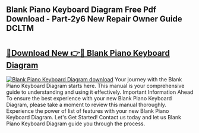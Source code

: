 ## Blank Piano Keyboard Diagram Free Pdf Download - Part-2y6 New Repair Owner Guide DCLTM

# <h2><a href="http://dfknlc.blite.top/?on=Blank+Piano+Keyboard+Diagram">🔗Download New 👉🔴 Blank Piano Keyboard Diagram</a></h2>

[![Blank Piano Keyboard Diagram download](https://i.imgur.com/lujVjoI.png)](http://dfknlc.blite.top/?on=Blank+Piano+Keyboard+Diagram)
Your journey with the Blank Piano Keyboard Diagram starts here. This manual is your comprehensive guide to understanding and using it effectively. Important Information Ahead To ensure the best experience with your new Blank Piano Keyboard Diagram, please take a moment to review this manual thoroughly. Experience the power of list of features with your new Blank Piano Keyboard Diagram. Let's Get Started! Contact us today and let us Blank Piano Keyboard Diagram guide you through the process.
